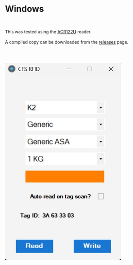 # Windows
<br>

This was tested using the <a href=https://www.acs.com.hk/en/products/3/acr122u-usb-nfc-reader/>ACR122U</a> reader.
<br><br>
A compiled copy can be downloaded from the <a href=https://github.com/DnG-Crafts/K2-RFID/releases>releases</a> page.

<br><br>

<img src=https://github.com/DnG-Crafts/K2-RFID/blob/main/Windows/winapp.jpg>
